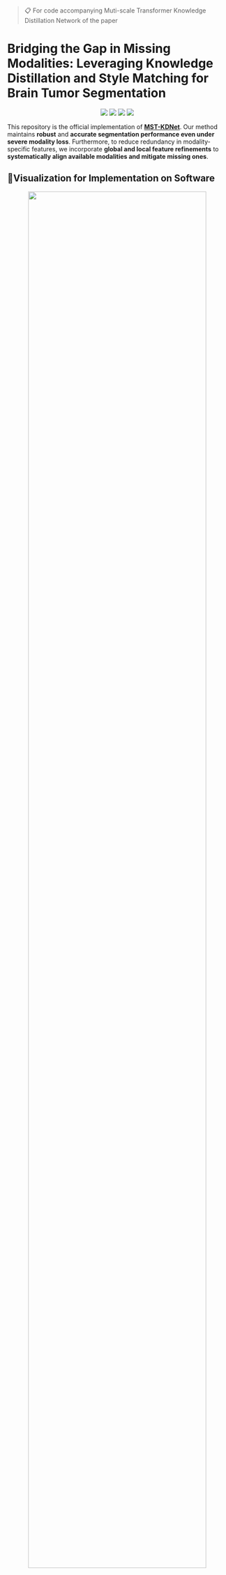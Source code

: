 >📋 For code accompanying Muti-scale Transformer Knowledge Distillation Network of the paper

# Bridging the Gap in Missing Modalities: Leveraging Knowledge Distillation and Style Matching for Brain Tumor Segmentation

<div align="center">

[![](https://img.shields.io/github/stars/Quanato607/MST-KDNet)](https://github.com/Quanato607/MST-KDNet)
[![](https://img.shields.io/github/forks/Quanato607/MST-KDNet)](https://github.com/Quanato607/MST-KDNet)
[![](https://img.shields.io/badge/project-page-red.svg)](https://github.com/Quanato607/MST-KDNet)
[![](https://img.shields.io/badge/arXiv-2403.01427-green.svg)](https://arxiv.org/abs/2030.12345)
</div>

This repository is the official implementation of **[MST-KDNet](https://arxiv.org/abs/2030.12345)**. Our method maintains **robust** and **accurate segmentation performance even under severe modality loss**. Furthermore, to reduce redundancy in modality-specific features, we incorporate **global and local feature refinements** to **systematically align available modalities and mitigate missing ones**.

## 🎥Visualization for Implementation on Software 

<div align="center">
<img src="https://github.com/Quanato607/MST-KDNet/blob/main/imgs/implementation.gif" width="90%">
</div>

## 💡Primary contributions

To overcome the challenges of missing or incomplete MRI modalities in brain tumor segmentation, we propose **MST-KDNet**. This is a novel framework for **cross-modality consistency** and **robust tumor segmentation in 3D medical images based on knowledge distillation and style matching**. Our key contributions are summarized as follows:

1) 🕐 MST-KDNet architecture achieves **efficient segmentation** under **missing modalities** by selectively aligning multi-scale Transformer features. This design effectively bridges modality gaps while preserving tumor boundary details.

2) 🕑 MST-KDNet significantly accelerates **inference**, **requiring only a compact distillation procedure instead of heavy fusion modules**, making it more adaptable to real-world clinical settings.

3) 🕒 We introduce **Global Style Matching Module (GSME)** to harmonize **heterogeneous modality features** and **retain texture consistency** even with severely missing imaging signals, without extra costly training data.

4) 🕓 Extensive experiments on both the **BraTS 2024** and **FeTS 2024 datasets** demonstrate **superior performance** and **robustness** of MST-KDNet, achieving state-of-the-art results especially in scenarios with multiple missing modalities.

## 🧗Proposed method
<br><br>
![](./imgs/fig1.png)
<br><br>

The overall framework of **MST-KDNet**. The Teacher propagation processes all available modalities, while the student propagation accommodates incomplete inputs.

## Table of Contents
- [Requirements](#-Requirements)
- [Training](#-Training)
- [Evaluation](#-Evaluation)
- [Results](#-Results)
- [Contributing](#-Contributing)

## 📝 Requirements

To install requirements:

```setup
pip install -r requirements.txt
```

## 🔥 Training

To train our model in the paper, run this command:

```train
python train.py
```

>📋 Before training, specify the data set and training configuration using the config.xml file

## 📃 Evaluation

To evaluate our model in the paper, run this command:

```eval
python eval.py
```

<br><br>
![](./imgs/fig2.png)
<br><br>

>📋 Comparison of segmentation results under four missing-modality scenarios: (1) all modalities, (2) FLAIR + T1ce + T2, (3) FLAIR + T1ce, and (4) FLAIR only. From left to right, the figure shows T1, T2, T1ce, and FLAIR images; ground-truth labels for two patients; three columns of comparison-study results; three columns of ablation-study results; and our final segmentation. Color legend: WT = red + yellow + green, TC = red + yellow, ET = red.
  
## 🚀 Results

Our model achieves the following performance on :

### [Comparison Experiment on BraTS 2024](https://www.synapse.org/Synapse:syn53708249)
<br><br>
![](./imgs/c1.png)
<br><br>
<br><br>
![](./imgs/c2.png)
<br><br>

### [Comparison Experiment on FeTS 2024](https://www.synapse.org/Synapse:syn53708249)
<br><br>
![](./imgs/c3.png)
<br><br>
<br><br>
![](./imgs/c4.png)
<br><br>

### Ablation Experiment on BraTS 2024 & FeTS 2024
<br><br>
![](./imgs/a1.png)
<br><br>

<table align="center" style="border-collapse: collapse; width:100%; text-align:center;">
  <thead>
    <tr>
      <!-- 第一行表头，Method 占两行，其余列分别合并三列Dice和三列HD95 -->
      <th rowspan="2" style="border:1px solid #000; padding:4px;">Method</th>
      <th colspan="3" style="border:1px solid #000; padding:4px;">Average Dice Score (%)</th>
      <th colspan="3" style="border:1px solid #000; padding:4px;">Average HD95 Score (mm)</th>
    </tr>
    <tr>
      <!-- 第二行表头：WT, TC, ET, 以及对应HD95的WT, TC, ET -->
      <th style="border:1px solid #000; padding:4px;">WT</th>
      <th style="border:1px solid #000; padding:4px;">TC</th>
      <th style="border:1px solid #000; padding:4px;">ET</th>
      <th style="border:1px solid #000; padding:4px;">WT</th>
      <th style="border:1px solid #000; padding:4px;">TC</th>
      <th style="border:1px solid #000; padding:4px;">ET</th>
    </tr>
  </thead>
  <tbody>
    <!-- 下面每行对应一组数据 -->
    <tr>
      <td style="border:1px solid #000; padding:4px;">RA-HVED</td>
      <td style="border:1px solid #000; padding:4px;">69.7</td>
      <td style="border:1px solid #000; padding:4px;">60.0</td>
      <td style="border:1px solid #000; padding:4px;">50.9</td>
      <td style="border:1px solid #000; padding:4px;">22.0</td>
      <td style="border:1px solid #000; padding:4px;">20.6</td>
      <td style="border:1px solid #000; padding:4px;">19.8</td>
    </tr>
    <tr>
      <td style="border:1px solid #000; padding:4px;">RMBTS</td>
      <td style="border:1px solid #000; padding:4px;">75.2</td>
      <td style="border:1px solid #000; padding:4px;">60.4</td>
      <td style="border:1px solid #000; padding:4px;">65.6</td>
      <td style="border:1px solid #000; padding:4px;">8.6</td>
      <td style="border:1px solid #000; padding:4px;">25.2</td>
      <td style="border:1px solid #000; padding:4px;">19.1</td>
    </tr>
    <tr>
      <td style="border:1px solid #000; padding:4px;">mmformer</td>
      <td style="border:1px solid #000; padding:4px;">68.9</td>
      <td style="border:1px solid #000; padding:4px;">54.6</td>
      <td style="border:1px solid #000; padding:4px;">48.6</td>
      <td style="border:1px solid #000; padding:4px;">26.7</td>
      <td style="border:1px solid #000; padding:4px;">27.5</td>
      <td style="border:1px solid #000; padding:4px;">34.0</td>
    </tr>
    <tr>
      <td style="border:1px solid #000; padding:4px;">M2FTrans</td>
      <td style="border:1px solid #000; padding:4px;">82.0</td>
      <td style="border:1px solid #000; padding:4px;">74.3</td>
      <td style="border:1px solid #000; padding:4px;">63.0</td>
      <td style="border:1px solid #000; padding:4px;">26.5</td>
      <td style="border:1px solid #000; padding:4px;">14.8</td>
      <td style="border:1px solid #000; padding:4px;">20.8</td>
    </tr>
    <tr>
      <td style="border:1px solid #000; padding:4px;">ACN</td>
      <td style="border:1px solid #000; padding:4px;">84.9</td>
      <td style="border:1px solid #000; padding:4px;">78.8</td>
      <td style="border:1px solid #000; padding:4px;">67.3</td>
      <td style="border:1px solid #000; padding:4px;">8.5</td>
      <td style="border:1px solid #000; padding:4px;">8.4</td>
      <td style="border:1px solid #000; padding:4px;">16.5</td>
    </tr>
    <tr>
      <td style="border:1px solid #000; padding:4px;">SMUNet</td>
      <td style="border:1px solid #000; padding:4px;"><span style="color:blue;">87.5</span></td>
      <td style="border:1px solid #000; padding:4px;"><span style="color:blue;">82.9</span></td>
      <td style="border:1px solid #000; padding:4px;"><span style="color:blue;">72.1</span></td>
      <td style="border:1px solid #000; padding:4px;"><span style="color:blue;">6.4</span></td>
      <td style="border:1px solid #000; padding:4px;"><span style="color:blue;">6.3</span></td>
      <td style="border:1px solid #000; padding:4px;"><span style="color:blue;">5.5</span></td>
    </tr>
    <tr>
      <td style="border:1px solid #000; padding:4px;">MST-KDNet</td>
      <td style="border:1px solid #000; padding:4px;"><span style="color:red;">88.4</span></td>
      <td style="border:1px solid #000; padding:4px;"><span style="color:red;">84.3</span></td>
      <td style="border:1px solid #000; padding:4px;"><span style="color:red;">73.4</span></td>
      <td style="border:1px solid #000; padding:4px;"><span style="color:red;">5.9</span></td>
      <td style="border:1px solid #000; padding:4px;"><span style="color:red;">5.7</span></td>
      <td style="border:1px solid #000; padding:4px;"><span style="color:red;">5.4</span></td>
    </tr>
  </tbody>
</table>


## 🤝 Contributing

>📋 Pick a licence and describe how to contribute to your code repository. 
